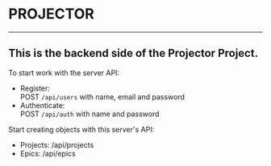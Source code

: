 # PROJECTOR
----
This is the backend side of the Projector Project.
----
To start work with the server API:  

* Register:  
POST `/api/users` with name, email and password  
* Authenticate:  
POST `/api/auth`  with name and password  

Start creating objects with this server's API:  
* Projects: /api/projects
* Epics: /api/epics